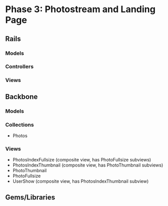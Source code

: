 # Phase 3: Photostream and Landing Page

## Rails
### Models

### Controllers

### Views

## Backbone
### Models

### Collections
* Photos

### Views
* PhotosIndexFullsize (composite view, has PhotoFullsize subviews)
* PhotosIndexThumbnail (composite view, has PhotoThumbnail subviews)
* PhotoThumbnail
* PhotoFullsize
* UserShow (composite view, has PhotosIndexThumbnail subview)

## Gems/Libraries
